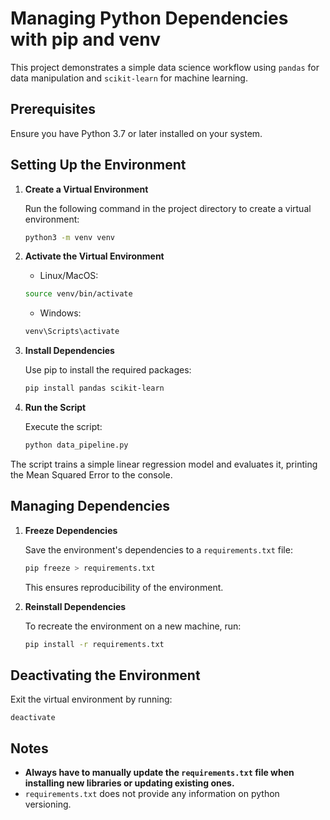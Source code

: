 # Managing Python Dependencies with pip and venv

This project demonstrates a simple data science workflow using `pandas` for data manipulation and `scikit-learn` for machine learning.

## Prerequisites

Ensure you have Python 3.7 or later installed on your system.

## Setting Up the Environment

1. **Create a Virtual Environment**

    Run the following command in the project directory to create a virtual environment:

    ```bash
    python3 -m venv venv
    ```

2. **Activate the Virtual Environment**

    - Linux/MacOS:
    ```bash
    source venv/bin/activate
    ```
    - Windows:
    ```bash
    venv\Scripts\activate
    ```

3. **Install Dependencies**

    Use pip to install the required packages:
    ```bash
    pip install pandas scikit-learn
    ```

4. **Run the Script**

    Execute the script:

    ```bash
    python data_pipeline.py
    ```
The script trains a simple linear regression model and evaluates it, printing the Mean Squared Error to the console.

## Managing Dependencies

1. **Freeze Dependencies**

    Save the environment's dependencies to a `requirements.txt` file:

    ```bash
    pip freeze > requirements.txt
    ```
    This ensures reproducibility of the environment.

2. **Reinstall Dependencies**

    To recreate the environment on a new machine, run:

    ```bash
    pip install -r requirements.txt
    ```
    

## Deactivating the Environment
Exit the virtual environment by running:

```
deactivate
```

## Notes
- **Always have to manually update the `requirements.txt` file when installing new libraries or updating existing ones.**
- `requirements.txt` does not provide any information on python versioning.

